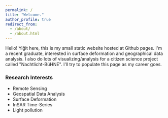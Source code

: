 ```yaml
---
permalink: /
title: "Welcome."
author_profile: true
redirect_from: 
  - /about/
  - /about.html
---
```


Hello! Yiğit here, this is my small static website hosted at Github pages. I'm a recent graduate, interested in surface deformation and geographical data analysis. I also do lots of visualizing/analysis for a citizen science project called "Nachtlicht-BüHNE". I'll try to populate this page as my career goes.

### Research Interests
* Remote Sensing
* Geospatial Data Analysis
* Surface Deformation
* InSAR Time-Series
* Light pollution


